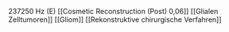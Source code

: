 237250 Hz (E)
[[Cosmetic Reconstruction (Post) 0,06]]
[[Glialen Zelltumoren]]
[[Gliom]]
[[Rekonstruktive chirurgische Verfahren]]